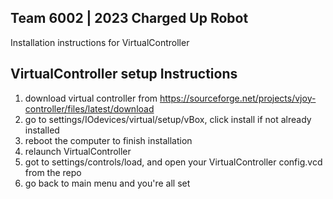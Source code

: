 ## Team 6002 | 2023 Charged Up Robot

Installation instructions for VirtualController

## VirtualController setup Instructions

1. download virtual controller from https://sourceforge.net/projects/vjoy-controller/files/latest/download
2. go to settings/IOdevices/virtual/setup/vBox, click install if not already installed
3. reboot the computer to finish installation
4. relaunch VirtualController
5. got to settings/controls/load, and open your VirtualController config.vcd from the repo
6. go back to main menu and you're all set